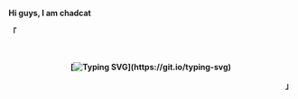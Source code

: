 <b> Hi guys, I am chadcat <b>
<p align="left">「</p>  
<br>

 <div align="center">
 
 [![Typing SVG](https://readme-typing-svg.herokuapp.com?font=Fira+Code&weight=300&size=16&duration=2000&pause=1000&color=8097FB&center=true&vCenter=true&width=435&lines=I+am+a+dumbass.;I+love+awesome+and+and+neovim.;I+like+to+waste+my+time+by+ricing+my+system.;I+wanna+commit+not+live+anymore.;)](https://git.io/typing-svg)
  
 </div>
<p align="right">」</p>                                                                     
<br>
